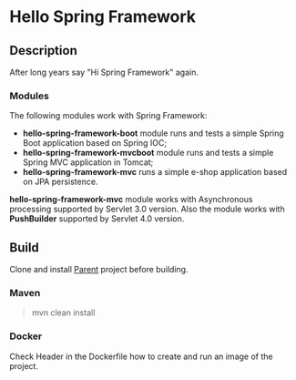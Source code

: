 # Hello Spring Framework


## Description
After long years say "Hi Spring Framework" again.


### Modules

The following modules work with Spring Framework:
- **hello-spring-framework-boot** module runs and tests a simple Spring Boot application based on Spring IOC;
- **hello-spring-framework-mvcboot** module runs and tests a simple Spring MVC application in Tomcat;
- **hello-spring-framework-mvc** runs a simple e-shop application based on JPA persistence.

**hello-spring-framework-mvc** module works with Asynchronous processing supported by Servlet 3.0 version.
Also the module works with **PushBuilder** supported by Servlet 4.0 version.

## Build

Clone and install <a href="https://github.com/StepanMelnik/Parent.git">Parent</a> project before building.

### Maven
> mvn clean install

### Docker
Check Header in the Dockerfile how to create and run an image of the project.
